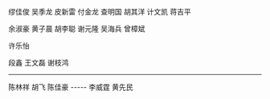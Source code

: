 缪佳俊
吴季龙
皮新雷
付金龙
查明国
胡其洋
计文凯
蒋吉平

余淑豪
黄子晨
胡李聪
谢元隆
吴海兵
曾樟斌

许乐怡

段鑫
王文磊
谢枝鸿

----------
陈林祥
胡飞
陈佳豪 -----
李威霆
黄先民
